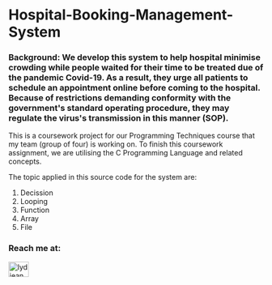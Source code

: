 <h1>Hospital-Booking-Management-System</h1>

<h3>Background: We develop this system to help hospital minimise crowding while people waited for their time to be treated due of the pandemic Covid-19. As a result, they urge all patients to schedule an appointment online before coming to the hospital. Because of restrictions demanding conformity with the government's standard operating procedure, they may regulate the virus's transmission in this manner (SOP).</h3>
<p>This is a coursework project for our Programming Techniques course that my team (group of four) is working on.
To finish this coursework assignment, we are utilising the C Programming Language and related concepts.</p>

The topic applied in this source code for the system are:
  1. Decission
  2. Looping
  3. Function
  4. Array
  5. File

<h3 align="left">Reach me at:</h3>
<p align="left">
<a href="https://linkedin.com/in/lydieanna" target="blank"><img align="center" src="https://raw.githubusercontent.com/rahuldkjain/github-profile-readme-generator/master/src/images/icons/Social/linked-in-alt.svg" alt="lydieanna" height="30" width="40" /></a>
</p>
